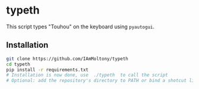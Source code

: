 # typeth

This script types "Touhou" on the keyboard using `pyautogui`.

## Installation

```bash
git clone https://github.com/IAmMoltony/typeth
cd typeth
pip install -r requirements.txt
# Installation is now done, use  ./typeth  to call the script
# Optional: add the repository's directory to PATH or bind a shotcut like Alt+Shift+T to run the script
```

